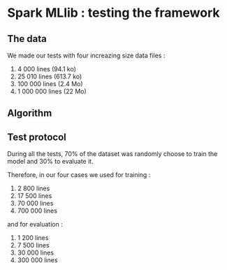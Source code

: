 # Spark MLlib : testing the framework

## The data
We made our tests with four increazing size data files  :
1. 4 000 lines (94.1 ko)
2. 25 010 lines (613.7 ko)
3. 100 000 lines (2.4 Mo)
3. 1 000 000 lines (22 Mo)

## Algorithm

## Test protocol
During all the tests, 70% of the dataset was randomly choose to train the model
and 30% to evaluate it.

Therefore, in our four cases we used for training :
1. 2 800 lines
2. 17 500 lines
3. 70 000 lines
3. 700 000 lines

and for evaluation :
1. 1 200 lines
2. 7 500 lines
3. 30 000 lines
4. 300 000 lines

